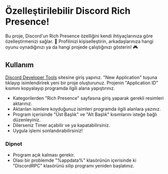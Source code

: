 # Özelleştirilebilir Discord Rich Presence!
Bu proje, Discord'un Rich Presence özelliğini kendi ihtiyaçlarınıza göre özelleştirmenizi sağlar. 🎨 Profilinizi kişiselleştirin, arkadaşlarınıza hangi oyunu oynadığınızı ya da hangi projede çalıştığınızı gösterin! 🎮

## Kullanım
[Discord Developer Tools](https://discord.com/developers/applications) sitesine giriş yapınız. "New Application" tuşuna tıklayıp isimlendirirek yeni bir proje oluşturunuz. Projenin "Application ID" kısmını kopyalayıp programda ilgili alana yapıştırınız.
- Kategorilerden "Rich Presence" sayfasına giriş yaparak gerekli resimleri aktarınız. 
- Aktarılan isimlere koyduğunuz isimleri programda ilgili alanlara yazınız.
- Program içerisinde "Üst Başlık" ve "Alt Başlık" kısımlarını isteğe bağlı düzenleyiniz.
- Dilerseniz Timer açabilir ve ya kapatabilirsiniz.
- Uygula işlemi sonlandırabilirsiniz!

### Dipnot
- Program açık kalması gerekir.
- Olası bir problemde "%appdata%" klasörünün içerisinde ki "DiscordRPC" klasörünü silip programı yeniden başlatınız.
